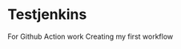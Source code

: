 # Testjenkins
For Github Action work
Creating my first workflow



<!-- Security scan triggered at 2025-09-02 02:27:30 -->